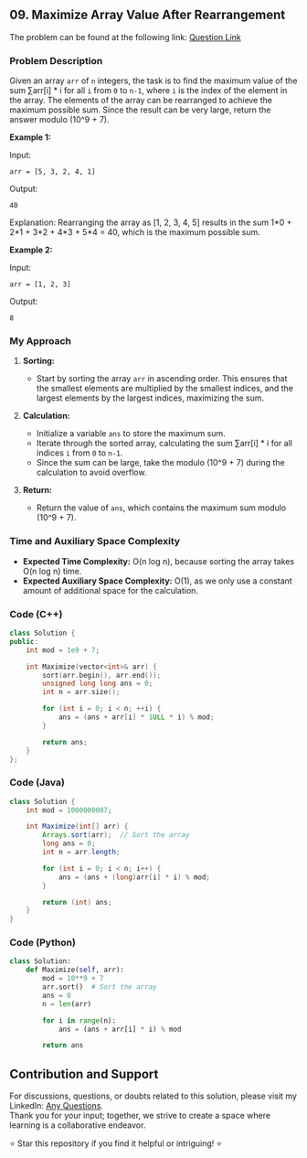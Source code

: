 ## 09. Maximize Array Value After Rearrangement

The problem can be found at the following link: [Question Link](https://www.geeksforgeeks.org/problems/maximize-arrii-of-an-array0026/1)

### Problem Description

Given an array `arr` of `n` integers, the task is to find the maximum value of the sum ∑arr[i] * i for all `i` from `0` to `n-1`, where `i` is the index of the element in the array. The elements of the array can be rearranged to achieve the maximum possible sum. Since the result can be very large, return the answer modulo \(10^9 + 7\).

**Example 1:**

Input:
```
arr = [5, 3, 2, 4, 1]
```
Output:
```
40
```
Explanation:
Rearranging the array as [1, 2, 3, 4, 5] results in the sum 1\*0 + 2\*1 + 3\*2 + 4\*3 + 5\*4 = 40, which is the maximum possible sum.

**Example 2:**

Input:
```
arr = [1, 2, 3]
```
Output:
```
8
```

### My Approach

1. **Sorting:**
   - Start by sorting the array `arr` in ascending order. This ensures that the smallest elements are multiplied by the smallest indices, and the largest elements by the largest indices, maximizing the sum.

2. **Calculation:**
   - Initialize a variable `ans` to store the maximum sum.
   - Iterate through the sorted array, calculating the sum ∑arr[i] * i for all indices `i` from `0` to `n-1`.
   - Since the sum can be large, take the modulo \(10^9 + 7\) during the calculation to avoid overflow.

3. **Return:**
   - Return the value of `ans`, which contains the maximum sum modulo \(10^9 + 7\).

### Time and Auxiliary Space Complexity

- **Expected Time Complexity:** O(n log n), because sorting the array takes O(n log n) time.
- **Expected Auxiliary Space Complexity:** O(1), as we only use a constant amount of additional space for the calculation.

### Code (C++)

```cpp
class Solution {
public:
    int mod = 1e9 + 7;

    int Maximize(vector<int>& arr) {
        sort(arr.begin(), arr.end()); 
        unsigned long long ans = 0;
        int n = arr.size();

        for (int i = 0; i < n; ++i) {
            ans = (ans + arr[i] * 1ULL * i) % mod;
        }

        return ans;
    }
};
```

### Code (Java)

```java
class Solution {
    int mod = 1000000007;

    int Maximize(int[] arr) {
        Arrays.sort(arr);  // Sort the array
        long ans = 0;
        int n = arr.length;

        for (int i = 0; i < n; i++) {
            ans = (ans + (long)arr[i] * i) % mod;
        }

        return (int) ans;
    }
}
```

### Code (Python)

```python
class Solution:
    def Maximize(self, arr): 
        mod = 10**9 + 7
        arr.sort()  # Sort the array
        ans = 0
        n = len(arr)

        for i in range(n):
            ans = (ans + arr[i] * i) % mod

        return ans
```

## Contribution and Support

For discussions, questions, or doubts related to this solution, please visit my LinkedIn: [Any Questions](https://www.linkedin.com/in/het-patel-8b110525a/).  
Thank you for your input; together, we strive to create a space where learning is a collaborative endeavor.

⭐ Star this repository if you find it helpful or intriguing! ⭐
